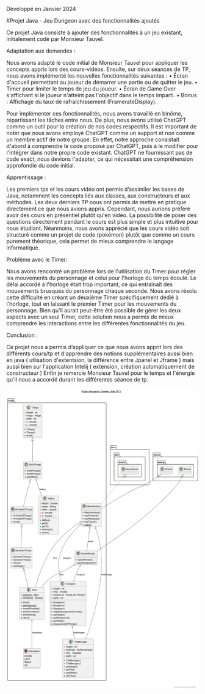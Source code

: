 
Développé en Janvier 2024

#Projet Java - Jeu Dungeon avec des fonctionnalités ajoutés

Ce projet Java consiste à ajouter des fonctionnalités à un jeu existant, initialement codé par Monsieur Tauvel.

Adaptation aux demandes : 

Nous avons adapté le code initial de Monsieur Tauvel pour appliquer les concepts appris lors des cours-vidéos. 
Ensuite, sur deux séances de TP, nous avons implémenté les nouvelles fonctionnalités suivantes :
•	Écran d'accueil permettant au joueur de démarrer une partie ou de quitter le jeu.
•	Timer pour limiter le temps de jeu du joueur.
•	Écran de Game Over s'affichant si le joueur n'atteint pas l'objectif dans le temps imparti.
•	Bonus : Affichage du taux de rafraîchissement (FramerateDisplay).

Pour implémenter ces fonctionnalités, nous avons travaillé en binôme, répartissant les tâches entre nous. 
De plus, nous avons utilisé ChatGPT comme un outil pour la création de nos codes respectifs. 
Il est important de noter que nous avons employé ChatGPT comme un support et non comme un membre actif de notre groupe. 
En effet, notre approche consistait d'abord à comprendre le code proposé par ChatGPT,
puis à le modifier pour l'intégrer dans notre propre code existant. 
ChatGPT ne fournissant pas de code exact, nous devions l'adapter, 
ce qui nécessitait une compréhension approfondie du code initial.

Apprentissage : 

Les premiers tps et les cours vidéo ont permis d’assimiler les bases de Java, 
notamment les concepts liés aux classes, aux constructeurs et aux méthodes. 
Les deux derniers TP nous ont permis de mettre en pratique directement ce que nous avions appris.
Cependant, nous aurions préféré avoir des cours en présentiel plutôt qu'en vidéo. 
La possibilité de poser des questions directement pendant le cours est plus simple et plus intuitive pour nous étudiant.
Néanmoins, nous avons apprécié que les cours vidéo soit structuré comme un projet de code (pokémon) plutôt que comme un cours purement théorique,
cela permet de mieux comprendre le langage informatique.

Problème avec le Timer: 

Nous avons rencontré un problème lors de l'utilisation du Timer pour régler les mouvements du personnage 
et celui pour l'horloge du temps écoulé. Le délai accordé à l'horloge était trop important, 
ce qui entraînait des mouvements brusques du personnage chaque seconde. 
Nous avons résolu cette difficulté en créant un deuxième Timer spécifiquement dédié à l'horloge, 
tout en laissant le premier Timer pour les mouvements du personnage. 
Bien qu'il aurait peut-être été possible de gérer les deux aspects avec un seul Timer, 
cette solution nous a permis de mieux comprendre les interactions entre les différentes fonctionnalités du jeu.

Conclusion : 

Ce projet nous a permis d’appliquer ce que nous avons apprit lors des différents cours/tp et d'apprendre des notions supplémentaires
aussi bien en java ( utlisation d'extentsion, la différence entre Jpanel et Jframe ) mais aussi bien sur l'application Intelij ( extension, création automatiquement de constructeur )
Enfin je remercie Monsieur Tauvel pour le temps et l'énergie qu'il nous a accordé durant les différentes séance de tp.



![](./img/TP2D-__Projet_Dongeon_Nassim_Hussain.png
)
